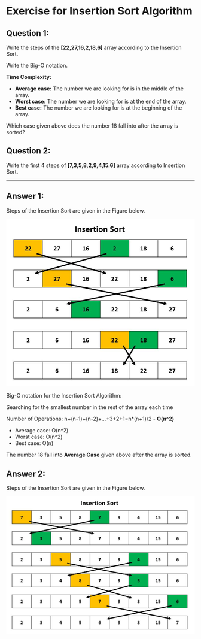 # Exercise for Insertion Sort Algorithm

## Question 1:

Write the steps of the **[22,27,16,2,18,6]** array according to the Insertion Sort.

Write the Big-O notation.

**Time Complexity:**
- **Average case:** The number we are looking for is in the middle of the array.
- **Worst case:** The number we are looking for is at the end of the array.
- **Best case:** The number we are looking for is at the beginning of the array.

Which case given above does the number 18 fall into after the array is sorted?

## Question 2:

Write the first 4 steps of **[7,3,5,8,2,9,4,15.6]** array according to Insertion Sort.

----

## Answer 1:

Steps of the Insertion Sort are given in the Figure below.

![Insertion_1](https://raw.githubusercontent.com/daghangunhan/Kodluyoruz_InsertionSort/main/visuals/Insertion_1.JPG)

Big-O notation for the Insertion Sort Algorithm:

Searching for the smallest number in the rest of the array each time

Number of Operations: n+(n-1)+(n-2)+...+3+2+1=n*(n+1)/2 - **O(n^2)**

- Average case: O(n^2)
- Worst case: O(n^2)
- Best case: O(n)

The number 18 fall into **Average Case** given above after the array is sorted.


## Answer 2:

Steps of the Insertion Sort are given in the Figure below.

![Insertion_2](https://raw.githubusercontent.com/daghangunhan/Kodluyoruz_InsertionSort/main/visuals/Insertion_2.JPG)
